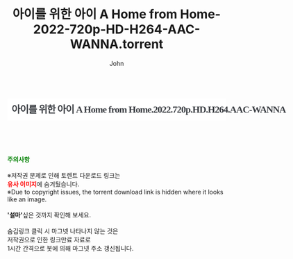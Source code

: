 ﻿---
layout: post
title:  "아이를 위한 아이 A Home from Home-2022-720p-HD-H264-AAC-WANNA.torrent"
author: John
categories: [ 영화 ]
tags: [  ]
image:  
description: "아이를 위한 아이 A Home from Home-2022-720p-HD-H264-AAC-WANNA torrent 정보 공유"
toc: true
toc_sticky: true
---

<br>
<div class="view-img">
<a class="view_image" href="http://torrentmobile61.com/bbs/view_image.php?fn=%2Fdata%2Ffile%2Fmovie%2F2345985351_lRTp6ctm_fa0a6e140929fbe37b94f75989bf7f11f342b6c6.jpg" target="_blank"><img alt="" class="img-tag" content="http://torrentmobile61.com/data/file/movie/2345985351_lRTp6ctm_fa0a6e140929fbe37b94f75989bf7f11f342b6c6.jpg" itemprop="image" src="http://torrentmobile61.com/data/file/movie/2345985351_lRTp6ctm_fa0a6e140929fbe37b94f75989bf7f11f342b6c6.jpg"/></a></div><div class="view-content" itemprop="description">
<h1 style="margin:0px;font-size:22px;font-family:dotum;line-height:50px;color:rgb(59,62,67);padding:0px 10px;border:0px;white-space:nowrap;letter-spacing:-1px;background-color:rgb(255,255,255);">아이를 위한 아이 A Home from Home.2022.720p.HD.H264.AAC-WANNA</h1> </div>
    
<br><br><br>
<p data-ke-size="size16"><b><span style="color: green;">주의사항</span></b><br /><br />※저작권 문제로 인해 토렌트 다운로드 링크는<br /><b><span style="color: red;">유사 이미지</span></b>에 숨겨뒀습니다.<br />※Due to copyright issues, the torrent download link is hidden where it looks like an image.<br /><br /><b>'설마'</b>싶은 것까지 확인해 보세요.<br /><br />숨김링크 클릭 시 마그넷 나타나지 않는 것은<br />저작권으로 인한 링크만료 자료로<br />1시간 간격으로 봇에 의해 마그넷 주소 갱신됩니다.</p>
